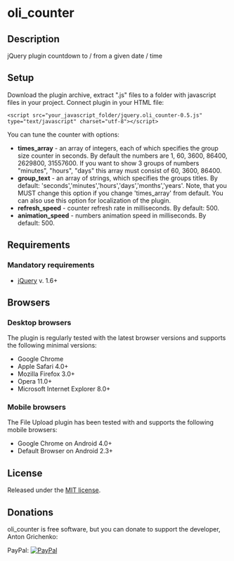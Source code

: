 # oli_counter

## Description
jQuery plugin countdown to / from a given date / time

## Setup
Download the plugin archive, extract ".js" files to a folder with javascript files in your project.
Connect plugin in your HTML file:
```
<script src="your_javascript_folder/jquery.oli_counter-0.5.js" type="text/javascript" charset="utf-8"></script>
```

You can tune the counter with options:
* **times_array** - an array of integers, each of which specifies the group size counter in seconds. By default the numbers are 1, 60, 3600, 86400, 2629800, 31557600. If you want to show 3 groups of numbers "minutes", "hours", "days" this array must consist of 60, 3600, 86400. 
* **group_text** - an array of strings, which specifies the groups titles. By default: 'seconds','minutes','hours','days','months','years'. Note, that you MUST change this option if you change 'times_array' from default. You can also use this option for localization of the plugin. 
* **refresh_speed** - counter refresh rate in milliseconds. By default: 500.
* **animation_speed** - numbers animation speed in milliseconds. By default: 500.

## Requirements

### Mandatory requirements
* [jQuery](https://jquery.com/) v. 1.6+

## Browsers

### Desktop browsers
The plugin is regularly tested with the latest browser versions and supports the following minimal versions:

* Google Chrome
* Apple Safari 4.0+
* Mozilla Firefox 3.0+
* Opera 11.0+
* Microsoft Internet Explorer 8.0+

### Mobile browsers
The File Upload plugin has been tested with and supports the following mobile browsers:

* Google Chrome on Android 4.0+
* Default Browser on Android 2.3+

## License
Released under the [MIT license](http://www.opensource.org/licenses/MIT).

## Donations
oli_counter is free software, but you can donate to support the developer, Anton Grichenko:

PayPal: [![PayPal](https://www.paypalobjects.com/WEBSCR-640-20110429-1/en_US/i/btn/btn_donateCC_LG.gif)](https://www.paypal.com/cgi-bin/webscr?cmd=_donations&business=AD8MHRP3GET5G&lc=RU&currency_code=USD&bn=PP%2dDonationsBF%3abtn_donateCC_LG%2egif%3aNonHosted)
